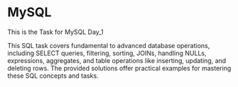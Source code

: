 # MySQL

This is the Task for MySQL Day_1

This SQL task covers fundamental to advanced database operations, including SELECT queries, filtering, sorting, JOINs, handling NULLs, expressions, aggregates, and table operations like inserting, updating, and deleting rows. The provided solutions offer practical examples for mastering these SQL concepts and tasks.